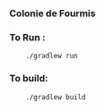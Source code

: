### Colonie de Fourmis
### To Run : 
```
    ./gradlew run
```
### To build:
```
    ./gradlew build
```
